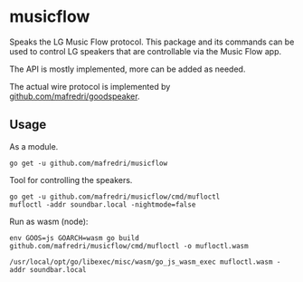 # musicflow

Speaks the LG Music Flow protocol. This package and its commands can be used to control LG speakers that are controllable via the Music Flow app.

The API is mostly implemented, more can be added as needed.

The actual wire protocol is implemented by [github.com/mafredri/goodspeaker](https://github.com/mafredri/goodspeaker).

## Usage

As a module.

```console
go get -u github.com/mafredri/musicflow
```

Tool for controlling the speakers.

```console
go get -u github.com/mafredri/musicflow/cmd/mufloctl
mufloctl -addr soundbar.local -nightmode=false
```

Run as wasm (node):

```console
env GOOS=js GOARCH=wasm go build github.com/mafredri/musicflow/cmd/mufloctl -o mufloctl.wasm

/usr/local/opt/go/libexec/misc/wasm/go_js_wasm_exec mufloctl.wasm -addr soundbar.local
```
